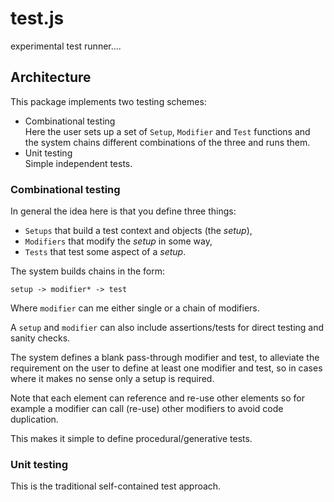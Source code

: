 # test.js
experimental test runner....

## Architecture

This package implements two testing schemes:
- Combinational testing  
  Here the user sets up a set of `Setup`, `Modifier` and `Test` functions and the system
  chains different combinations of the three and runs them.
- Unit testing  
  Simple independent tests.

### Combinational testing

In general the idea here is that you define three things:

 - `Setups` that build a test context and objects (the _setup_),
 - `Modifiers` that modify the _setup_ in some way,
 - `Tests` that test some aspect of a _setup_.

The system builds chains in the form:
```
setup -> modifier* -> test
```

Where `modifier` can me either single or a chain of modifiers.

A `setup` and `modifier` can also include assertions/tests for direct testing and 
sanity checks.

The system defines a blank pass-through modifier and test, to alleviate the requirement 
on the user to define at least one modifier and test, so in cases where it makes no 
sense only a setup is required.

Note that each element can reference and re-use other elements so for example a 
modifier can call (re-use) other modifiers to avoid code duplication.

This makes it simple to define procedural/generative tests.


### Unit testing

This is the traditional self-contained test approach.
